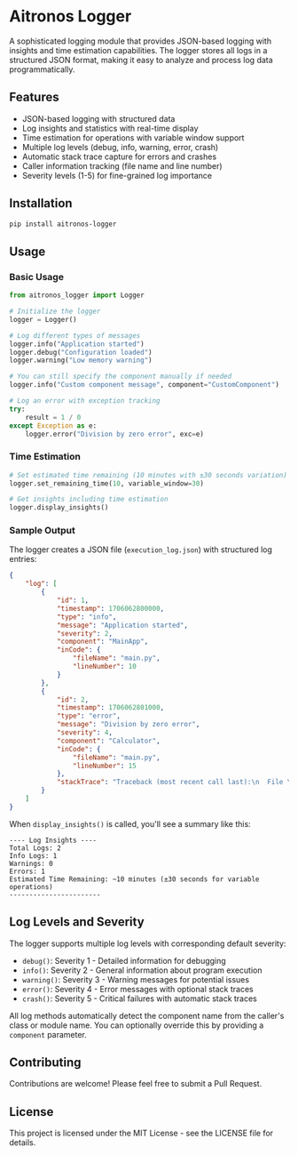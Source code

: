# Aitronos Logger

A sophisticated logging module that provides JSON-based logging with insights and time estimation capabilities. The logger stores all logs in a structured JSON format, making it easy to analyze and process log data programmatically.

## Features

- JSON-based logging with structured data
- Log insights and statistics with real-time display
- Time estimation for operations with variable window support
- Multiple log levels (debug, info, warning, error, crash)
- Automatic stack trace capture for errors and crashes
- Caller information tracking (file name and line number)
- Severity levels (1-5) for fine-grained log importance

## Installation

```bash
pip install aitronos-logger
```

## Usage

### Basic Usage

```python
from aitronos_logger import Logger

# Initialize the logger
logger = Logger()

# Log different types of messages
logger.info("Application started")
logger.debug("Configuration loaded")
logger.warning("Low memory warning")

# You can still specify the component manually if needed
logger.info("Custom component message", component="CustomComponent")

# Log an error with exception tracking
try:
    result = 1 / 0
except Exception as e:
    logger.error("Division by zero error", exc=e)
```

### Time Estimation

```python
# Set estimated time remaining (10 minutes with ±30 seconds variation)
logger.set_remaining_time(10, variable_window=30)

# Get insights including time estimation
logger.display_insights()
```

### Sample Output

The logger creates a JSON file (`execution_log.json`) with structured log entries:

```json
{
    "log": [
        {
            "id": 1,
            "timestamp": 1706062800000,
            "type": "info",
            "message": "Application started",
            "severity": 2,
            "component": "MainApp",
            "inCode": {
                "fileName": "main.py",
                "lineNumber": 10
            }
        },
        {
            "id": 2,
            "timestamp": 1706062801000,
            "type": "error",
            "message": "Division by zero error",
            "severity": 4,
            "component": "Calculator",
            "inCode": {
                "fileName": "main.py",
                "lineNumber": 15
            },
            "stackTrace": "Traceback (most recent call last):\n  File \"main.py\", line 15, in <module>\n    result = 1 / 0\nZeroDivisionError: division by zero"
        }
    ]
}
```

When `display_insights()` is called, you'll see a summary like this:

```
---- Log Insights ----
Total Logs: 2
Info Logs: 1
Warnings: 0
Errors: 1
Estimated Time Remaining: ~10 minutes (±30 seconds for variable operations)
-----------------------
```

## Log Levels and Severity

The logger supports multiple log levels with corresponding default severity:

- `debug()`: Severity 1 - Detailed information for debugging
- `info()`: Severity 2 - General information about program execution
- `warning()`: Severity 3 - Warning messages for potential issues
- `error()`: Severity 4 - Error messages with optional stack traces
- `crash()`: Severity 5 - Critical failures with automatic stack traces

All log methods automatically detect the component name from the caller's class or module name. You can optionally override this by providing a `component` parameter.

## Contributing

Contributions are welcome! Please feel free to submit a Pull Request.

## License

This project is licensed under the MIT License - see the LICENSE file for details.
